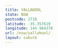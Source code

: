 ```yaml
---
title: YALLAKOOL
state: NSW
postcode: 2710
latitude: -35.357619
longitude: 144.984378
url: /nsw/yallakool/
layout: suburb
---
```

